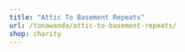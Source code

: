 ```yaml
---
title: "Attic To Basement Repeats"
url: /tonawanda/attic-to-basement-repeats/
shop: charity
---
```

